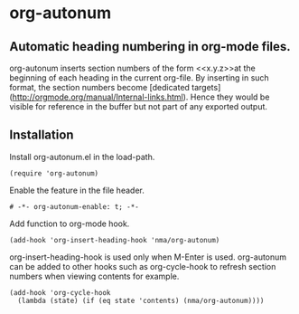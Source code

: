 # org-autonum
## Automatic heading numbering in org-mode files.

org-autonum inserts section numbers of the form 
&lt;&lt;x.y.z&gt;&gt;at the
beginning of each heading in the current org-file.
By inserting in such format, the section numbers become [dedicated targets]
(http://orgmode.org/manual/Internal-links.html).
Hence they would be visible for reference in the buffer but not
part of any exported output.

## Installation

Install org-autonum.el in the load-path.

    (require 'org-autonum)

Enable the feature in the file header.

    # -*- org-autonum-enable: t; -*-

Add function to org-mode hook.

    (add-hook 'org-insert-heading-hook 'nma/org-autonum)

org-insert-heading-hook is used only when M-Enter is used.
org-autonum can be added to other hooks such as org-cycle-hook
to refresh section numbers when viewing contents for example.

    (add-hook 'org-cycle-hook
      (lambda (state) (if (eq state 'contents) (nma/org-autonum))))
